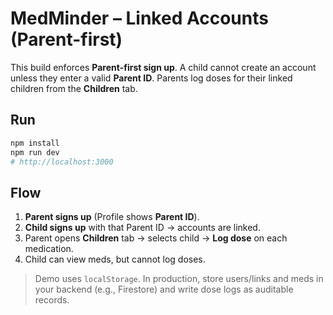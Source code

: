 # MedMinder – Linked Accounts (Parent-first)

This build enforces **Parent-first sign up**. A child cannot create an account unless they enter a valid **Parent ID**. Parents log doses for their linked children from the **Children** tab.

## Run
```bash
npm install
npm run dev
# http://localhost:3000
```

## Flow
1. **Parent signs up** (Profile shows **Parent ID**).
2. **Child signs up** with that Parent ID → accounts are linked.
3. Parent opens **Children** tab → selects child → **Log dose** on each medication.
4. Child can view meds, but cannot log doses.

> Demo uses `localStorage`. In production, store users/links and meds in your backend (e.g., Firestore) and write dose logs as auditable records.